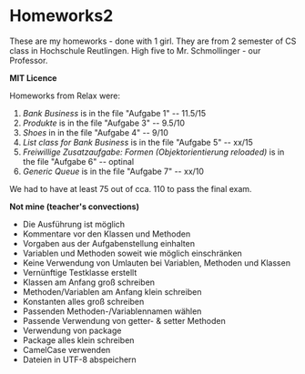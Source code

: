# Homeworks2 #


These are my homeworks - done with 1 girl. They are from 2 semester of CS class in Hochschule Reutlingen. High five to Mr. Schmollinger - our Professor. 

**MIT Licence**

Homeworks from Relax were: 

1. *Bank Business* is in the file "Aufgabe 1"  -- 11.5/15
2. *Produkte* is in the file "Aufgabe 3" -- 9.5/10
3. *Shoes* in in the file "Aufgabe 4" -- 9/10
4. *List class for Bank Business* is in the file "Aufgabe 5" -- xx/15
5. *Freiwillige Zusatzaufgabe: Formen (Objektorientierung reloaded)* is in the file "Aufgabe 6" -- optinal
6. *Generic Queue* is in the file "Aufgabe 7" -- xx/10




We had to have at least 75 out of cca. 110 to pass the final exam.

**Not mine (teacher's convections)**

- Die Ausführung ist möglich
- Kommentare vor den Klassen und Methoden
- Vorgaben aus der Aufgabenstellung einhalten
- Variablen und Methoden soweit wie möglich einschränken
- Keine Verwendung von Umlauten bei Variablen, Methoden und Klassen
- Vernünftige Testklasse erstellt
- Klassen am Anfang groß schreiben
- Methoden/Variablen am Anfang klein schreiben
- Konstanten alles groß schreiben
- Passenden Methoden-/Variablennamen wählen
- Passende Verwendung von getter- & setter Methoden
- Verwendung von package
- Package alles klein schreiben
- CamelCase verwenden
- Dateien in UTF-8 abspeichern